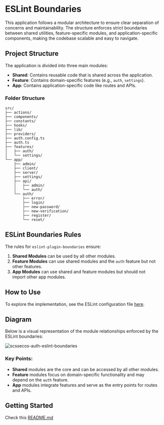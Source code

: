 # ESLint Boundaries

This application follows a modular architecture to ensure clear separation of concerns and maintainability. The structure enforces strict boundaries between shared utilities, feature-specific modules, and application-specific components, making the codebase scalable and easy to navigate.

## Project Structure

The application is divided into three main modules:

- **Shared**: Contains reusable code that is shared across the application.
- **Feature**: Contains domain-specific features (e.g., `auth`, `settings`).
- **App**: Contains application-specific code like routes and APIs.

### Folder Structure

```
src/
├── actions/
├── components/
├── constants/
├── hooks/
├── lib/
├── providers/
├── auth.config.ts
├── auth.ts
├── features/
│   ├── auth/
│   └── settings/
└── app/
    ├── admin/
    ├── client/
    ├── server/
    ├── settings/
    ├── api/
    │   ├── admin/
    │   └── auth/
    └── auth/
        ├── error/
        ├── login/
        ├── new-password/
        ├── new-verification/
        ├── register/
        └── reset/
```

## ESLint Boundaries Rules

The rules for `eslint-plugin-boundaries` ensure:

1. **Shared Modules** can be used by all other modules.
2. **Feature Modules** can use shared modules and the `auth` feature but not other features.
3. **App Modules** can use shared and feature modules but should not import other app modules.

## How to Use

To explore the implementation, see the ESLint configuration file [here](./eslint.config.mjs).

## Diagram

Below is a visual representation of the module relationships enforced by the ESLint boundaries:

![scssecos-auth-eslint-boundaries](https://github.com/user-attachments/assets/b35a51d7-d81a-4a01-9c0c-058c9c7b47fc)



### Key Points:

- **Shared** modules are the core and can be accessed by all other modules.
- **Feature** modules focus on domain-specific functionality and may depend on the `auth` feature.
- **App** modules integrate features and serve as the entry points for routes and APIs.

## Getting Started

Check this [README.md](../README.md)
